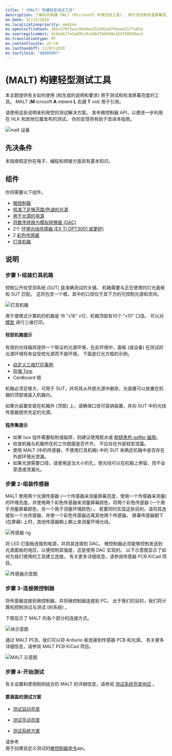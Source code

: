 ```yaml
---
title: " (MALT) 构建轻型测试工具"
description: 了解如何构建 MALT (Microsoft 环境光线工具) ，用于测试和校准屏幕亮度。
ms.date: 12/13/2018
ms.localizationpriority: medium
ms.openlocfilehash: 26ec57872eac99a9ea252492a8795eea21f7a85d
ms.sourcegitcommit: 418e6617e2a695c9cb4b37b5b60e264760858acd
ms.translationtype: MT
ms.contentlocale: zh-CN
ms.lasthandoff: 12/07/2020
ms.locfileid: "96805097"
---
```

# <a name="building-a-light-testing-tool-malt"></a> (MALT) 构建轻型测试工具

本主题提供有关如何使用 (和生成的说明和要求) 用于测试和校准屏幕亮度的工具。 MALT (**M** icrosoft **A** mbient **L** 右键 **T** ool) 用于引用。

请使用这些说明来利用您的测试解决方案。 发布微控制器 API，以便进一步利用在 HLK 和其他位置发布的测试。 你的反馈将有助于改进本指南。

![malt 设备](images/MALT.png)

## <a name="prerequsites"></a>先决条件

本指南假定你在电子、编程和焊接方面具有基本知识。

## <a name="components"></a>组件

你将需要以下组件。

* [微控制器](https://store.arduino.cc/mega-2560-r3)
* [校准了足够范围/色谱的光源](https://www.superbrightleds.com/moreinfo/led-panel-light/square-12v-led-panel-light-fixture-1ft-x-1ft-35w/2184/)
* [用于光源的电源](https://www.superbrightleds.com/moreinfo/led-panel-light/square-12v-led-panel-light-fixture-1ft-x-1ft-35w/2184/#tab/PowerSupplies/subtab/powersupply)
* [将数字转换为模拟转换器 (DAC) ](https://www.microchip.com/wwwproducts/en/MCP4821)
* 2个 [环境光线传感器 (EX TI OPT3001 或更好) ](https://www.ti.com/product/OPT3001)
* 2 [彩色传感器](https://www.digikey.com/product-detail/en/ams/TCS34727FN/TCS34727FNCT-ND/3737677)
* [灯具机箱](#step-1---assemble-light-enclosure)

## <a name="instructions"></a>说明

### <a name="step-1---assemble-light-enclosure"></a>步骤 1-组装灯具机箱

控制公开给受测系统 (SUT) 是准确测试的关键。 机箱需要与正在使用的灯光面板和 SUT 匹配。 这将包含一个框，其中的口径位于其下方的可控制光源和空间。

![灯具机箱](images/box.png)

用于便携式计算机的机箱是 16 "x16" x12，机箱顶部有10个 "x10" 口径。  可以对 [模型](https://github.com/Microsoft/busiotools/tree/master/sensors/Tools/MALT/Schematics/enclosure) 进行三维打印。

#### <a name="light-enclosure-tips"></a>轻型机箱提示

有效的光线箱将提供一个取证的光源环境，在此环境中，面板 (或设备) 在测试的光源环境将来自受控光源而不是环境。 下面是灯光方框的示例。

* [自定义三维打印事例](https://github.com/Microsoft/busiotools/tree/master/sensors/Tools/MALT/Schematics/enclosure)
* [存储 Tote](https://www.sterilite.com/SelectProduct.html?id=955&ProductCategory=182&section=1)
* Cardboard 框

机箱必须足够大，可用于 SUT，并将其从外部光源中删除，光装置可以放置在机箱的顶部或装入机箱内。

如果光装置安装在机箱外 (顶部) 上，请确保口径可容纳装置，并向 SUT 中的光线传感器提供充足的光源。

#### <a name="assembly-tips"></a>程序集提示

* 如果 box 组件需要粘附或磁带，则建议使用胶水或 [粗糙黑色 gaffer 磁带](https://en.wikipedia.org/wiki/Gaffer_tape)。
* 检查机箱与机箱所在的工作图面是否齐齐。 不应存在外部轻型泄露。
* 使用 MALT (中的传感器，不使用灯具机箱) 中的 SUT 来确定机箱中是否存在外部环境光泄漏。
* 如果光源需要口径，请使用适当大小的孔，使光线可以在机箱上停留，而不会穿透或泄漏光。

### <a name="step-2---assemble-sensors"></a>步骤 2-组装传感器

MALT 使用两个光源传感器 (一个传感器来测量屏幕亮度，使用一个传感器来测量) 的环境亮度，并使用两个彩色传感器来测量屏幕颜色，将两个彩色传感器 (一个用于测量屏幕颜色，另一个用于测量环境颜色) 。 若要同时实现这些目的，请将其连接到一个光传感器，并使一个彩色传感器远离其他两个传感器。 屏幕传感器朝下 (在屏幕) 上时，其他传感器朝上朝上来测量环境光线。

![传感器 rig](images/sensor.png)

将 LED 灯面板连接到电源，并将其连接到 DAC。 微控制器必须能够控制发送到光源面板的电压，以便控制其强度，这是使用 DAC 实现的。 以下示意图显示了如何为我们使用的工具建立连接。 有关更多详细信息，请参阅传感器 PCB KiCad 项目。

![传感器示意图](images/SensorPCB.png)

### <a name="step-3---connect-the-microcontroller"></a>步骤 3-连接微控制器

将传感器连接到微控制器，并将微控制器连接到 PC。 出于我们的目的，我们将计算机控制测试与测试 (的系统) 。

下图显示了 MALT 的各个部分的连接方式。

![块示意图](images/BlockDiagram.png)

通过 MALT PCB，我们可以将 Arduino 板连接到传感器 PCB 和光源。 有关更多详细信息，请参阅 MALT PCB KiCad 项目。

![MALT 示意图](images/MaltPCB.png)

### <a name="step-4--start-testing"></a>步骤 4-开始测试

有关设置和使用刚刚组合的 MALT 的详细信息，请参阅 [测试系统亮度响应](testing-MALT-system-brightness-response.md) 。

#### <a name="test-scenarios-to-cover"></a>要涵盖的测试方案

* [测试自动亮度](testing-MALT-auto-brightness.md)

* [测试手动亮度](testing-MALT-manual-brightness.md)

* [测试系统方案](testing-MALT-system-scenarios.md)

请参考  
用于创建自定义测试的[微控制器命令](testing-MALT-microcontroller-commands.md)api。
